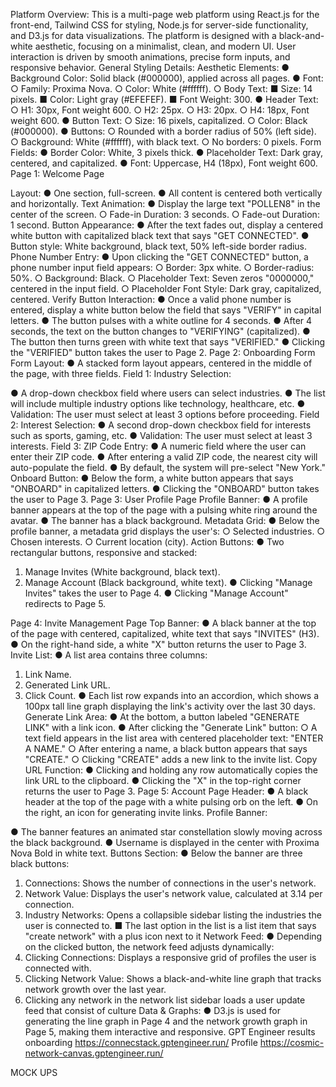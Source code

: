 Platform Overview:
This is a multi-page web platform using React.js for the front-end, Tailwind CSS for styling,
Node.js for server-side functionality, and D3.js for data visualizations. The platform is designed
with a black-and-white aesthetic, focusing on a minimalist, clean, and modern UI. User
interaction is driven by smooth animations, precise form inputs, and responsive behavior.
General Styling Details:
Aesthetic Elements:
● Background Color: Solid black (#000000), applied across all pages.
● Font:
○ Family: Proxima Nova.
○ Color: White (#ffffff).
○ Body Text:
■ Size: 14 pixels.
■ Color: Light gray (#EFEFEF).
■ Font Weight: 300.
● Header Text:
○ H1: 30px, Font weight 600.
○ H2: 25px.
○ H3: 20px.
○ H4: 18px, Font weight 600.
● Button Text:
○ Size: 16 pixels, capitalized.
○ Color: Black (#000000).
● Buttons:
○ Rounded with a border radius of 50% (left side).
○ Background: White (#ffffff), with black text.
○ No borders: 0 pixels.
Form Fields:
● Border Color: White, 3 pixels thick.
● Placeholder Text: Dark gray, centered, and capitalized.
● Font: Uppercase, H4 (18px), Font weight 600.
Page 1: Welcome Page

Layout:
● One section, full-screen.
● All content is centered both vertically and horizontally.
Text Animation:
● Display the large text "POLLEN8" in the center of the screen.
○ Fade-in Duration: 3 seconds.
○ Fade-out Duration: 1 second.
Button Appearance:
● After the text fades out, display a centered white button with capitalized black text that
says "GET CONNECTED".
● Button style: White background, black text, 50% left-side border radius.
Phone Number Entry:
● Upon clicking the "GET CONNECTED" button, a phone number input field appears:
○ Border: 3px white.
○ Border-radius: 50%.
○ Background: Black.
○ Placeholder Text: Seven zeros "0000000," centered in the input field.
○ Placeholder Font Style: Dark gray, capitalized, centered.
Verify Button Interaction:
● Once a valid phone number is entered, display a white button below the field that says
"VERIFY" in capital letters.
● The button pulses with a white outline for 4 seconds.
● After 4 seconds, the text on the button changes to "VERIFYING" (capitalized).
● The button then turns green with white text that says "VERIFIED."
● Clicking the "VERIFIED" button takes the user to Page 2.
Page 2: Onboarding Form
Form Layout:
● A stacked form layout appears, centered in the middle of the page, with three fields.
Field 1: Industry Selection:

● A drop-down checkbox field where users can select industries.
● The list will include multiple industry options like technology, healthcare, etc.
● Validation: The user must select at least 3 options before proceeding.
Field 2: Interest Selection:
● A second drop-down checkbox field for interests such as sports, gaming, etc.
● Validation: The user must select at least 3 interests.
Field 3: ZIP Code Entry:
● A numeric field where the user can enter their ZIP code.
● After entering a valid ZIP code, the nearest city will auto-populate the field.
● By default, the system will pre-select "New York."
Onboard Button:
● Below the form, a white button appears that says "ONBOARD" in capitalized letters.
● Clicking the "ONBOARD" button takes the user to Page 3.
Page 3: User Profile Page
Profile Banner:
● A profile banner appears at the top of the page with a pulsing white ring around the
avatar.
● The banner has a black background.
Metadata Grid:
● Below the profile banner, a metadata grid displays the user's:
○ Selected industries.
○ Chosen interests.
○ Current location (city).
Action Buttons:
● Two rectangular buttons, responsive and stacked:
1. Manage Invites (White background, black text).
2. Manage Account (Black background, white text).
● Clicking "Manage Invites" takes the user to Page 4.
● Clicking "Manage Account" redirects to Page 5.

Page 4: Invite Management Page
Top Banner:
● A black banner at the top of the page with centered, capitalized, white text that says
"INVITES" (H3).
● On the right-hand side, a white "X" button returns the user to Page 3.
Invite List:
● A list area contains three columns:
1. Link Name.
2. Generated Link URL.
3. Click Count.
● Each list row expands into an accordion, which shows a 100px tall line graph
displaying the link's activity over the last 30 days.
Generate Link Area:
● At the bottom, a button labeled "GENERATE LINK" with a link icon.
● After clicking the "Generate Link" button:
○ A text field appears in the list area with centered placeholder text: "ENTER A
NAME."
○ After entering a name, a black button appears that says "CREATE."
○ Clicking "CREATE" adds a new link to the invite list.
Copy URL Function:
● Clicking and holding any row automatically copies the link URL to the clipboard.
● Clicking the "X" in the top-right corner returns the user to Page 3.
Page 5: Account Page
Header:
● A black header at the top of the page with a white pulsing orb on the left.
● On the right, an icon for generating invite links.
Profile Banner:

● The banner features an animated star constellation slowly moving across the black
background.
● Username is displayed in the center with Proxima Nova Bold in white text.
Buttons Section:
● Below the banner are three black buttons:
1. Connections: Shows the number of connections in the user's network.
2. Network Value: Displays the user's network value, calculated at 3.14 per
connection.
3. Industry Networks: Opens a collapsible sidebar listing the industries the user is
connected to.
■ The last option in the list is a list item that says "create network" with a
plus icon next to it
Network Feed:
● Depending on the clicked button, the network feed adjusts dynamically:
1. Clicking Connections: Displays a responsive grid of profiles the user is
connected with.
2. Clicking Network Value: Shows a black-and-white line graph that tracks network
growth over the last year.
3. Clicking any network in the network list sidebar loads a user update feed that
consist of culture
Data & Graphs:
● D3.js is used for generating the line graph in Page 4 and the network growth graph in
Page 5, making them interactive and responsive.
GPT Engineer results
onboarding
https://connecstack.gptengineer.run/
Profile
https://cosmic-network-canvas.gptengineer.run/



MOCK UPS










